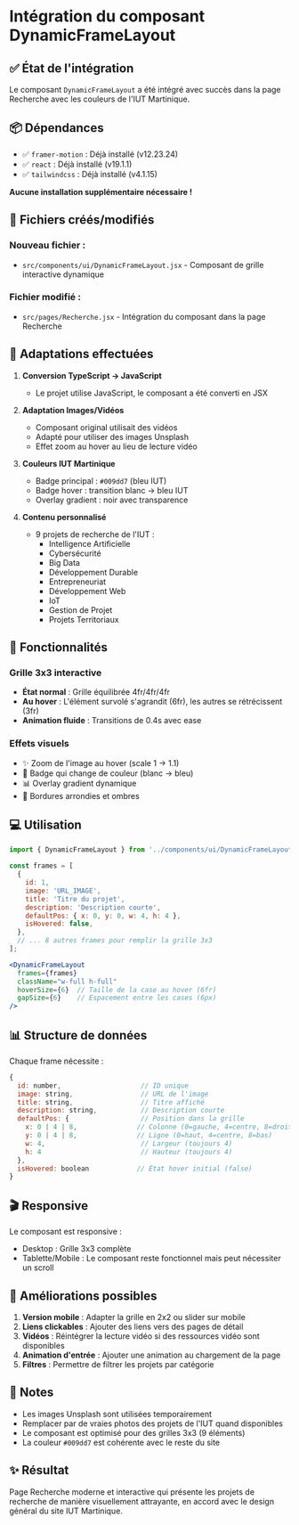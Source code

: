 # Intégration du composant DynamicFrameLayout

## ✅ État de l'intégration

Le composant `DynamicFrameLayout` a été intégré avec succès dans la page Recherche avec les couleurs de l'IUT Martinique.

## 📦 Dépendances

- ✅ `framer-motion` : Déjà installé (v12.23.24)
- ✅ `react` : Déjà installé (v19.1.1)
- ✅ `tailwindcss` : Déjà installé (v4.1.15)

**Aucune installation supplémentaire nécessaire !**

## 📁 Fichiers créés/modifiés

### Nouveau fichier :
- `src/components/ui/DynamicFrameLayout.jsx` - Composant de grille interactive dynamique

### Fichier modifié :
- `src/pages/Recherche.jsx` - Intégration du composant dans la page Recherche

## 🎨 Adaptations effectuées

1. **Conversion TypeScript → JavaScript**
   - Le projet utilise JavaScript, le composant a été converti en JSX

2. **Adaptation Images/Vidéos**
   - Composant original utilisait des vidéos
   - Adapté pour utiliser des images Unsplash
   - Effet zoom au hover au lieu de lecture vidéo

3. **Couleurs IUT Martinique**
   - Badge principal : `#009dd7` (bleu IUT)
   - Badge hover : transition blanc → bleu IUT
   - Overlay gradient : noir avec transparence

4. **Contenu personnalisé**
   - 9 projets de recherche de l'IUT :
     - Intelligence Artificielle
     - Cybersécurité
     - Big Data
     - Développement Durable
     - Entrepreneuriat
     - Développement Web
     - IoT
     - Gestion de Projet
     - Projets Territoriaux

## 🎯 Fonctionnalités

### Grille 3x3 interactive
- **État normal** : Grille équilibrée 4fr/4fr/4fr
- **Au hover** : L'élément survolé s'agrandit (6fr), les autres se rétrécissent (3fr)
- **Animation fluide** : Transitions de 0.4s avec ease

### Effets visuels
- ✨ Zoom de l'image au hover (scale 1 → 1.1)
- 🎨 Badge qui change de couleur (blanc → bleu)
- 📊 Overlay gradient dynamique
- 🔄 Bordures arrondies et ombres

## 💻 Utilisation

```jsx
import { DynamicFrameLayout } from '../components/ui/DynamicFrameLayout';

const frames = [
  {
    id: 1,
    image: 'URL_IMAGE',
    title: 'Titre du projet',
    description: 'Description courte',
    defaultPos: { x: 0, y: 0, w: 4, h: 4 },
    isHovered: false,
  },
  // ... 8 autres frames pour remplir la grille 3x3
];

<DynamicFrameLayout 
  frames={frames} 
  className="w-full h-full" 
  hoverSize={6}  // Taille de la case au hover (6fr)
  gapSize={6}    // Espacement entre les cases (6px)
/>
```

## 📊 Structure de données

Chaque frame nécessite :

```javascript
{
  id: number,                    // ID unique
  image: string,                 // URL de l'image
  title: string,                 // Titre affiché
  description: string,           // Description courte
  defaultPos: {                  // Position dans la grille
    x: 0 | 4 | 8,               // Colonne (0=gauche, 4=centre, 8=droite)
    y: 0 | 4 | 8,               // Ligne (0=haut, 4=centre, 8=bas)
    w: 4,                        // Largeur (toujours 4)
    h: 4                         // Hauteur (toujours 4)
  },
  isHovered: boolean            // État hover initial (false)
}
```

## 🎬 Responsive

Le composant est responsive :
- Desktop : Grille 3x3 complète
- Tablette/Mobile : Le composant reste fonctionnel mais peut nécessiter un scroll

## 🚀 Améliorations possibles

1. **Version mobile** : Adapter la grille en 2x2 ou slider sur mobile
2. **Liens clickables** : Ajouter des liens vers des pages de détail
3. **Vidéos** : Réintégrer la lecture vidéo si des ressources vidéo sont disponibles
4. **Animation d'entrée** : Ajouter une animation au chargement de la page
5. **Filtres** : Permettre de filtrer les projets par catégorie

## 📝 Notes

- Les images Unsplash sont utilisées temporairement
- Remplacer par de vraies photos des projets de l'IUT quand disponibles
- Le composant est optimisé pour des grilles 3x3 (9 éléments)
- La couleur `#009dd7` est cohérente avec le reste du site

## ✨ Résultat

Page Recherche moderne et interactive qui présente les projets de recherche de manière visuellement attrayante, en accord avec le design général du site IUT Martinique.

